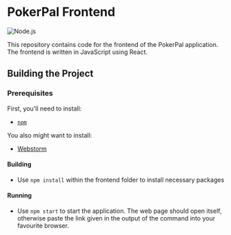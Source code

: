 # PokerPal Frontend

![Node.js](https://github.com/PokerPal/poker-pal-frontend/workflows/Node.js/badge.svg)

This repository contains code for the frontend of the PokerPal application. The frontend is written 
in JavaScript using React.

## Building the Project
 
### Prerequisites

First, you'll need to install:

- [`npm`](https://docs.npmjs.com/)
 
You also might want to install:

- [Webstorm](https://www.jetbrains.com/webstorm/download/)
 
#### Building

- Use `npm install` within the frontend folder to install necessary packages
 
#### Running

- Use `npm start` to start the application. The web page should open itself, otherwise paste the 
  link given in the output of the command into your favourite browser.

